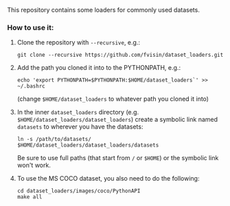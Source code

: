 This repository contains some loaders for commonly used datasets.

### How to use it:
1. Clone the repository with `--recursive`, e.g.:

   ```
   git clone --recursive https://github.com/fvisin/dataset_loaders.git
   ```
   
2. Add the path you cloned it into to the PYTHONPATH, e.g.:

   ```
   echo 'export PYTHONPATH=$PYTHONPATH:$HOME/dataset_loaders`' >> ~/.bashrc
   ```
   
   (change `$HOME/dataset_loaders` to whatever path you cloned it into)
3. In the inner `dataset_loaders` directory (e.g. `$HOME/dataset_loaders/dataset_loaders`) 
   create a symbolic link named `datasets` to wherever you have the datasets:

   ```
   ln -s /path/to/datasets/ $HOME/dataset_loaders/dataset_loaders/datasets
   ```
   
   Be sure to use full paths (that start from `/` or `$HOME`) or the symbolic link won't
   work.
4. To use the MS COCO dataset, you also need to do the following:
   ```
   cd dataset_loaders/images/coco/PythonAPI
   make all
   ```
